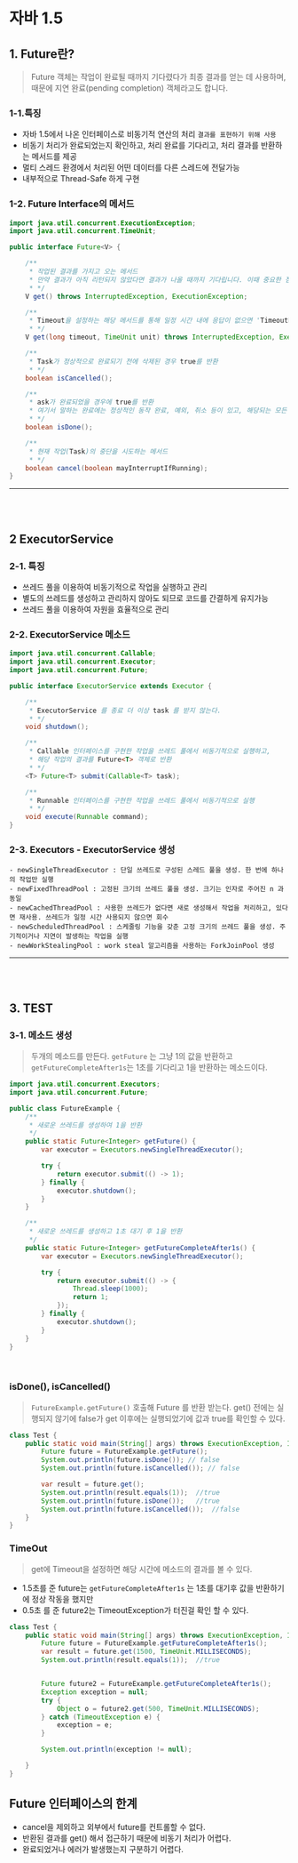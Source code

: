 # 자바 1.5

## 1. Future란?

> Future 객체는 작업이 완료될 때까지 기다렸다가 최종 결과를 얻는 데 사용하며, 때문에 지연 완료(pending completion) 객체라고도 합니다.

### 1-1.특징

- 자바 1.5에서 나온 인터페이스로 비동기적 연산의 처리 `결과를 표현하기 위해 사용`
- 비동기 처리가 완료되었는지 확인하고, 처리 완료를 기다리고, 처리 결과를 반환하는 메서드를 제공
- 멀티 스레드 환경에서 처리된 어떤 데이터를 다른 스레드에 전달가능
- 내부적으로 Thread-Safe 하게 구현

### 1-2. Future Interface의 메서드

```java
import java.util.concurrent.ExecutionException;
import java.util.concurrent.TimeUnit;

public interface Future<V> {

    /**
     * 작업된 결과를 가지고 오는 메서드 
     * 만약 결과가 아직 리턴되지 않았다면 결과가 나올 때까지 기다립니다. 이때 중요한 점은 결과가 반환되기 전까지 애플리케이션의 진행을 'block' 
     * */
    V get() throws InterruptedException, ExecutionException;

    /**
     * Timeout을 설정하는 해당 메서드를 통해 일정 시간 내에 응답이 없으면 'TimeoutException' 예외를 발생할 수 있다.
     * */
    V get(long timeout, TimeUnit unit) throws InterruptedException, ExecutionException, TimeoutException;

    /**
     * Task가 정상적으로 완료되기 전에 삭제된 경우 true를 반환
     * */
    boolean isCancelled();

    /**
     * ask가 완료되었을 경우에 true를 반환
     * 여기서 말하는 완료에는 정상적인 동작 완료, 예외, 취소 등이 있고, 해당되는 모든 경우 true를 반환
     * */
    boolean isDone();

    /**
     * 현재 작업(Task)의 중단을 시도하는 메서드
     * */
    boolean cancel(boolean mayInterruptIfRunning);
}
```

---

<br>
<br>

## 2 ExecutorService

### 2-1. 특징

- 쓰레드 풀을 이용하여 비동기적으로 작업을 실행하고 관리
- 별도의 쓰레드를 생성하고 관리하지 않아도 되므로 코드를 간결하게 유지가능
- 쓰레드 풀을 이용하여 자원을 효율적으로 관리

### 2-2. ExecutorService 메소드

```java
import java.util.concurrent.Callable;
import java.util.concurrent.Executor;
import java.util.concurrent.Future;

public interface ExecutorService extends Executor {

    /**
     * ExecutorService 를 종료 더 이상 task 를 받지 않는다.
     * */
    void shutdown();

    /**
     * Callable 인터페이스를 구현한 작업을 쓰레드 풀에서 비동기적으로 실행하고, 
     * 해당 작업의 결과를 Future<T> 객체로 반환
     * */
    <T> Future<T> submit(Callable<T> task);

    /**
     * Runnable 인터페이스를 구현한 작업을 쓰레드 풀에서 비동기적으로 실행
     * */
    void execute(Runnable command);
}
```

### 2-3. Executors - ExecutorService 생성

```text
- newSingleThreadExecutor : 단일 쓰레드로 구성된 스레드 풀을 생성. 한 번에 하나의 작업만 실행
- newFixedThreadPool : 고정된 크기의 쓰레드 풀을 생성. 크기는 인자로 주어진 n 과 동일
- newCachedThreadPool : 사용한 쓰레드가 없다면 새로 생성해서 작업을 처리하고, 있다면 재사용. 쓰레드가 일정 시간 사용되지 않으면 회수
- newScheduledThreadPool : 스케줄링 기능을 갖춘 고정 크기의 쓰레드 풀을 생성. 주기적이거나 지연이 발생하는 작업을 실행
- newWorkStealingPool : work steal 알고리즘을 사용하는 ForkJoinPool 생성
```

---

<br>
<br>

## 3. TEST

### 3-1. 메소드 생성

> 두개의 메소드를 만든다. `getFuture` 는 그냥 1의 값을 반환하고 `getFutureCompleteAfter1s`는 1초를 기다리고 1을 반환하는 메소드이다.

```java
import java.util.concurrent.Executors;
import java.util.concurrent.Future;

public class FutureExample {
    /**
     * 새로운 쓰레드를 생성하여 1을 반환
     */
    public static Future<Integer> getFuture() {
        var executor = Executors.newSingleThreadExecutor();

        try {
            return executor.submit(() -> 1);
        } finally {
            executor.shutdown();
        }
    }

    /**
     * 새로운 쓰레드를 생성하고 1초 대기 후 1을 반환
     */
    public static Future<Integer> getFutureCompleteAfter1s() {
        var executor = Executors.newSingleThreadExecutor();

        try {
            return executor.submit(() -> {
                Thread.sleep(1000);
                return 1;
            });
        } finally {
            executor.shutdown();
        }
    }
}
```

<br> 

### isDone(), isCancelled()

> `FutureExample.getFuture()` 호출해 Future 를 반환 받는다. get() 전에는 실행되지 않기에 false가 get 이후에는 실행되었기에 값과 true를 확인할 수 있다.

```java
class Test {
    public static void main(String[] args) throws ExecutionException, InterruptedException, TimeoutException {
        Future future = FutureExample.getFuture();
        System.out.println(future.isDone()); // false
        System.out.println(future.isCancelled()); // false

        var result = future.get();
        System.out.println(result.equals(1));  //true
        System.out.println(future.isDone());   //true
        System.out.println(future.isCancelled());  //false
    }
}
```

### TimeOut

> get에 Timeout을 설정하면 해당 시간에 메소드의 결과를 볼 수 있다.
- 1.5초를 준 future는 `getFutureCompleteAfter1s` 는 1초를 대기후 값을 반환하기에 정상 작동을 했지만
- 0.5초 를 준 future2는 TimeoutException가 터진걸 확인 할 수 있다.

```java
class Test {
    public static void main(String[] args) throws ExecutionException, InterruptedException, TimeoutException {
        Future future = FutureExample.getFutureCompleteAfter1s();
        var result = future.get(1500, TimeUnit.MILLISECONDS);
        System.out.println(result.equals(1));  //true


        Future future2 = FutureExample.getFutureCompleteAfter1s();
        Exception exception = null;
        try {
            Object o = future2.get(500, TimeUnit.MILLISECONDS);
        } catch (TimeoutException e) {
            exception = e;
        }

        System.out.println(exception != null);

    }
}
```

## Future 인터페이스의 한계
- cancel을 제외하고 외부에서 future를 컨트롤할 수 없다.
- 반환된 결과를 get() 해서 접근하기 때문에 비동기 처리가 어렵다.
- 완료되었거나 에러가 발생했는지 구분하기 어렵다.









